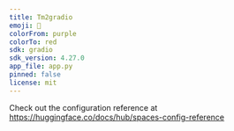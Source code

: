 ```yaml
---
title: Tm2gradio
emoji: 🐢
colorFrom: purple
colorTo: red
sdk: gradio
sdk_version: 4.27.0
app_file: app.py
pinned: false
license: mit
---
```


Check out the configuration reference at https://huggingface.co/docs/hub/spaces-config-reference
